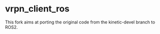 # vrpn_client_ros
This fork aims at porting the original code from the kinetic-devel branch to ROS2.

